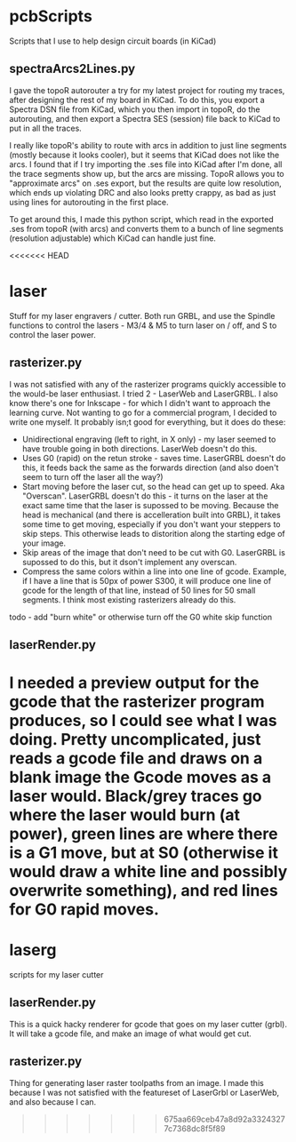 # pcbScripts
Scripts that I use to help design circuit boards (in KiCad)


## spectraArcs2Lines.py
I gave the topoR autorouter a try for my latest project for routing my traces, after designing the rest of my board in KiCad. To do this, you export a Spectra DSN file from KiCad, which you then import in topoR, do the autorouting, and then export a Spectra SES (session) file back to KiCad to put in all the traces.

I really like topoR's ability to route with arcs in addition to just line segments (mostly because it looks cooler), but it seems that KiCad does not like the arcs. I found that if I try importing the .ses file into KiCad after I'm done, all the trace segments show up, but the arcs are missing. TopoR allows you to "approximate arcs" on .ses export, but the results are quite low resolution, which ends up violating DRC and also looks pretty crappy, as bad as just using lines for autorouting in the first place. 

To get around this, I made this python script, which read in the exported .ses from topoR (with arcs) and converts them to a bunch of line segments (resolution adjustable) which KiCad can handle just fine.

<<<<<<< HEAD
# laser #
Stuff for my laser engravers / cutter. Both run GRBL, and use the Spindle functions to control the lasers - M3/4 & M5 to turn laser on / off, and S to control the laser power.

## rasterizer.py ##
I was not satisfied with any of the rasterizer programs quickly accessible to the would-be laser enthusiast. I tried 2 - LaserWeb and LaserGRBL. I also know there's one for Inkscape - for which I didn't want to approach the learning curve. Not wanting to go for a commercial program, I decided to write one myself. It probably isn;t good for everything, but it does do these:

* Unidirectional engraving (left to right, in X only) - my laser seemed to have trouble going in both directions. LaserWeb doesn't do this.
* Uses G0 (rapid) on the retun stroke - saves time. LaserGRBL doesn't do this, it feeds back the same as the forwards direction (and also doen't seem to turn off the laser all the way?)
* Start moving before the laser cut, so the head can get up to speed. Aka "Overscan". LaserGRBL doesn't do this - it turns on the laser at the exact same time that the laser is supossed to be moving. Because the head is mechanical (and there is accelleration built into GRBL), it takes some time to get moving, especially if you don't want your steppers to skip steps. This otherwise leads to distorition along the starting edge of your image.
* Skip areas of the image that don't need to be cut with G0. LaserGRBL is supossed to do this, but it dson't implement any overscan.
* Compress the same colors within a line into one line of gcode. Example, if I have a line that is 50px of power S300, it will produce one line of gcode for the length of that line, instead of 50 lines for 50 small segments. I think most existing rasterizers already do this.

todo - add "burn white" or otherwise turn off the G0 white skip function

## laserRender.py ##
I needed a preview output for the gcode that the rasterizer program produces, so I could see what I was doing. Pretty uncomplicated, just reads a gcode file and draws on a blank image the Gcode moves as a laser would. Black/grey traces go where the laser would burn (at power), green lines are where there is a G1 move, but at S0 (otherwise it would draw a white line and possibly overwrite something), and red lines for G0 rapid moves.
=======
# laserg #
scripts for my laser cutter
## laserRender.py ##
This is a quick hacky renderer for gcode that goes on my laser cutter (grbl). It will take a gcode file, and make an image of what would get cut.

## rasterizer.py ##
Thing for generating laser raster toolpaths from an image. I made this because I was not satisfied with the featureset of LaserGrbl or LaserWeb, and also because I can. 
>>>>>>> 675aa669ceb47a8d92a33243277c7368dc8f5f89
